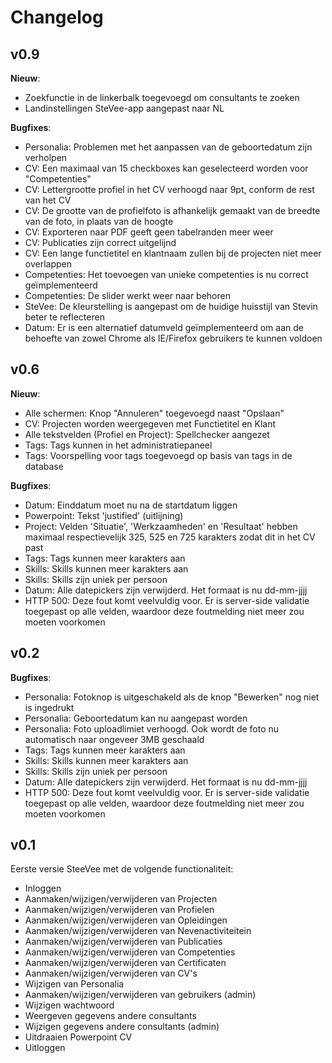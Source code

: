 Changelog
======

v0.9
-----
**Nieuw**:
- Zoekfunctie in de linkerbalk toegevoegd om consultants te zoeken
- Landinstellingen SteVee-app aangepast naar NL

**Bugfixes**:
- Personalia: Problemen met het aanpassen van de geboortedatum zijn verholpen
- CV: Een maximaal van 15 checkboxes kan geselecteerd worden voor "Competenties"
- CV: Lettergrootte profiel in het CV verhoogd naar 9pt, conform de rest van het CV
- CV: De grootte van de profielfoto is afhankelijk gemaakt van de breedte van de foto, in plaats van de hoogte
- CV: Exporteren naar PDF geeft geen tabelranden meer weer
- CV: Publicaties zijn correct uitgelijnd
- CV: Een lange functietitel en klantnaam zullen bij de projecten niet meer overlappen
- Competenties: Het toevoegen van unieke competenties is nu correct geïmplementeerd
- Competenties: De slider werkt weer naar behoren
- SteVee: De kleurstelling is aangepast om de huidige huisstijl van Stevin beter te reflecteren
- Datum: Er is een alternatief datumveld geïmplementeerd om aan de behoefte van zowel Chrome als IE/Firefox gebruikers te kunnen voldoen

v0.6
-----
**Nieuw**:
- Alle schermen: Knop "Annuleren" toegevoegd naast "Opslaan"
- CV: Projecten worden weergegeven met Functietitel en Klant
- Alle tekstvelden (Profiel en Project): Spellchecker aangezet
- Tags: Tags kunnen in het administratiepaneel
- Tags: Voorspelling voor tags toegevoegd op basis van tags in de database


**Bugfixes**:
- Datum: Einddatum moet nu na de startdatum liggen
- Powerpoint: Tekst 'justified' (uitlijning)
- Project: Velden 'Situatie', 'Werkzaamheden' en 'Resultaat' hebben maximaal respectievelijk 325, 525 en 725 karakters zodat dit in het CV past
- Tags: Tags kunnen meer karakters aan
- Skills: Skills kunnen meer karakters aan
- Skills: Skills zijn uniek per persoon
- Datum: Alle datepickers zijn verwijderd. Het formaat is nu dd-mm-jjjj
- HTTP 500: Deze fout komt veelvuldig voor. Er is server-side validatie toegepast op alle velden, waardoor deze foutmelding niet meer zou moeten voorkomen


v0.2
-----
**Bugfixes**:
- Personalia: Fotoknop is uitgeschakeld als de knop "Bewerken" nog niet is ingedrukt
- Personalia: Geboortedatum kan nu aangepast worden
- Personalia: Foto uploadlimiet verhoogd. Ook wordt de foto nu automatisch naar ongeveer 3MB geschaald
- Tags: Tags kunnen meer karakters aan
- Skills: Skills kunnen meer karakters aan
- Skills: Skills zijn uniek per persoon
- Datum: Alle datepickers zijn verwijderd. Het formaat is nu dd-mm-jjjj
- HTTP 500: Deze fout komt veelvuldig voor. Er is server-side validatie toegepast op alle velden, waardoor deze foutmelding niet meer zou moeten voorkomen




v0.1
-----
Eerste versie SteeVee met de volgende functionaliteit:
- Inloggen
- Aanmaken/wijzigen/verwijderen van Projecten
- Aanmaken/wijzigen/verwijderen van Profielen
- Aanmaken/wijzigen/verwijderen van Opleidingen
- Aanmaken/wijzigen/verwijderen van Nevenactiviteitein
- Aanmaken/wijzigen/verwijderen van Publicaties
- Aanmaken/wijzigen/verwijderen van Competenties
- Aanmaken/wijzigen/verwijderen van Certificaten
- Aanmaken/wijzigen/verwijderen van CV's
- Wijzigen van Personalia
- Aanmaken/wijzigen/verwijderen van gebruikers (admin)
- Wijzigen wachtwoord
- Weergeven gegevens andere consultants
- Wijzigen gegevens andere consultants (admin)
- Uitdraaien Powerpoint CV
- Uitloggen
